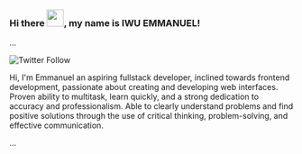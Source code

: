 ### Hi there <img src="https://raw.githubusercontent.com/MartinHeinz/MartinHeinz/master/wave.gif" width= "30px">, my name is IWU EMMANUEL!

...

![Twitter Follow](https://img.shields.io/twitter/follow/iwu__emmanuel?style=social) 

Hi, I'm Emmanuel an aspiring fullstack developer, inclined towards frontend development, passionate about creating and developing web interfaces. Proven ability to multitask, learn quickly, and a strong dedication to accuracy and professionalism. Able to clearly understand problems and find positive solutions through the use of critical thinking, problem-solving, and effective communication.

...

<!--
**IwuEmmanuel/IwuEmmanuel** is a ✨ _special_ ✨ repository because its `README.md` (this file) appears on your GitHub profile.

Here are some ideas to get you started:

- 🔭 I’m currently working on ...
- 🌱 I’m currently learning ...
- 👯 I’m looking to collaborate on ...
- 🤔 I’m looking for help with ...
- 💬 Ask me about ...
- 📫 How to reach me: ...
- 😄 Pronouns: ...
- ⚡ Fun fact: ...
-->
